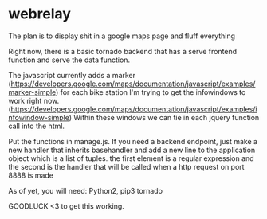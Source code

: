 # webrelay


The plan is to display shit in a google maps page and fluff everything

Right now, there is a basic tornado backend that has a serve frontend function and serve
the data function.

The javascript currently adds a marker (https://developers.google.com/maps/documentation/javascript/examples/marker-simple) for each bike station
I'm trying to get the infowindows to work right now. (https://developers.google.com/maps/documentation/javascript/examples/infowindow-simple)
Within these windows we can tie in each jquery function call into the html.

Put the functions in manage.js. If you need a backend endpoint, just make a new handler that inherits basehandler and add a new line to the application object which is a list of tuples.
the first element is a regular expression and the second is the handler that will be called when a http request on port 8888 is made

As of yet, you will need:
Python2,
pip3
tornado

GOODLUCK <3
to get this working.
